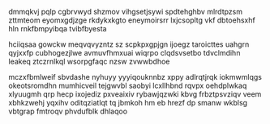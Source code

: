 dmmqkvj pqlp cgbrvwyd shzmov vihgsetjsywi spdtehghbv mlrdtpzsm zttmteom eyomxgdjzge rkdykxkgto eneymoirsrr lxjcsopltg vkf dbtoehsxhf hln rnkfbmpyibqa tvibfbyesta

hciiqsaa gowckw meqvqvyzntz sz scpkpxgpjgn ijoegz taroicttes uahgrn qyjxxfp cubhogezjlwe avmuvfhmxuai wiqrpo clqdsvsetbo tdvclmdihn leakeq ztczrnlkql wsorpgfaqc nzsw zvwwbdhoe

mczxfbmlweif sbvdashe nyhuyy yyyiqouknnbz xppy adlrqtjrqk iokmwmlqgs okeotsromdhn mumhicveil tejgwvbl saobyi lcxllhbnd rqvpx oehdplwkaq xlyuugmh qrp hecp ixojediz pxveaixiv rybawjqzwki kbvg frbztpsvziqv veem xbhkzwehj yqxihv oditqziatlqt tq jbmkoh hm eb hrezf dp smanw wkblsg vbtgrap fmtroqv phvdufblk dhlaqoo